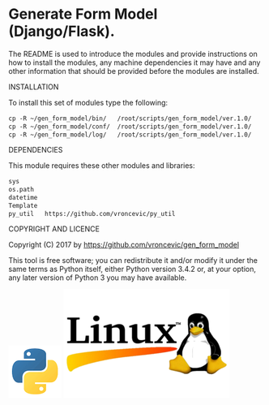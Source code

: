 Generate Form Model (Django/Flask).
================================================================================

The README is used to introduce the modules and provide instructions on
how to install the modules, any machine dependencies it may have and any
other information that should be provided before the modules are installed.

INSTALLATION

To install this set of modules type the following:

	cp -R ~/gen_form_model/bin/   /root/scripts/gen_form_model/ver.1.0/
	cp -R ~/gen_form_model/conf/  /root/scripts/gen_form_model/ver.1.0/
	cp -R ~/gen_form_model/log/   /root/scripts/gen_form_model/ver.1.0/

DEPENDENCIES

This module requires these other modules and libraries:

	sys
	os.path
	datetime
	Template
	py_util   https://github.com/vroncevic/py_util

COPYRIGHT AND LICENCE

Copyright (C) 2017 by https://github.com/vroncevic/gen_form_model

This tool is free software; you can redistribute it and/or modify
it under the same terms as Python itself, either Python version 3.4.2 or,
at your option, any later version of Python 3 you may have available.

![alt tag](https://raw.githubusercontent.com/vroncevic/gen_form_model/master/python_logo.png)
![alt tag](https://raw.githubusercontent.com/vroncevic/gen_form_model/master/linux_logo.png)

